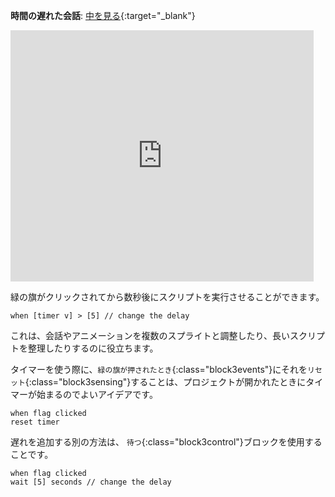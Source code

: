 **時間の遅れた会話**: [中を見る](https://scratch.mit.edu/projects/499336065/editor){:target="_blank"}

<div class="scratch-preview">
  <iframe allowtransparency="true" width="485" height="402" src="https://scratch.mit.edu/projects/embed/499336065/?autostart=false" frameborder="0"></iframe>
</div>

緑の旗がクリックされてから数秒後にスクリプトを実行させることができます。

```blocks3
when [timer v] > [5] // change the delay
```

これは、会話やアニメーションを複数のスプライトと調整したり、長いスクリプトを整理したりするのに役立ちます。

タイマーを使う際に、`緑の旗が押されたとき`{:class="block3events"}にそれを`リセット`{:class="block3sensing"}することは、プロジェクトが開かれたときにタイマーが始まるのでよいアイデアです。

```blocks3
when flag clicked
reset timer
```

遅れを追加する別の方法は、 `待つ`{:class="block3control"}ブロックを使用することです。

```blocks3
when flag clicked
wait [5] seconds // change the delay
```
